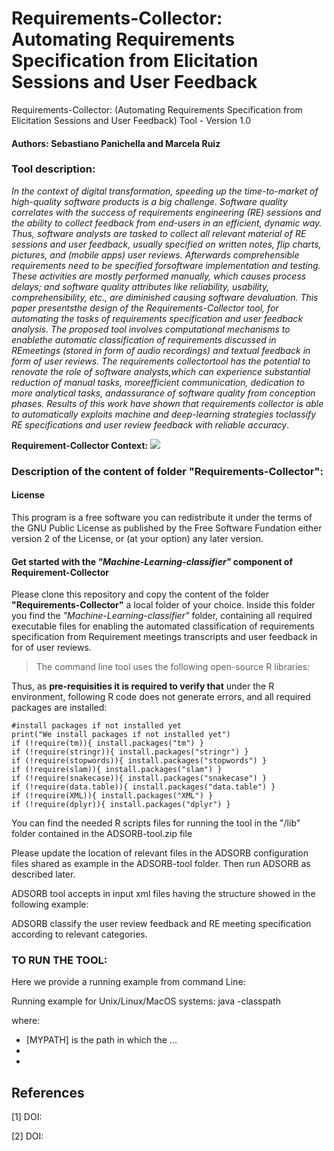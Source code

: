# Requirements-Collector: Automating Requirements Specification from Elicitation Sessions and User Feedback

Requirements-Collector: (Automating Requirements Specification from Elicitation Sessions and User Feedback) Tool - Version 1.0

#### Authors: Sebastiano Panichella and Marcela Ruiz

### Tool description:

*In  the  context  of  digital  transformation,  speeding up  the  time-to-market  of  high-quality  software  products  is  a big  challenge.  Software  quality  correlates  with  the  success  of requirements engineering (RE) sessions and the ability to collect feedback  from  end-users  in  an  efficient,  dynamic  way.  Thus, software  analysts  are  tasked  to  collect  all  relevant  material  of RE  sessions  and  user  feedback,  usually  specified  on  written notes,   flip   charts,   pictures,   and   (mobile   apps)   user   reviews. Afterwards comprehensible requirements need to be specified forsoftware implementation and testing. These activities are mostly performed manually, which causes process delays; and software quality attributes like reliability, usability, comprehensibility, etc., are diminished causing software devaluation. This paper presentsthe design of the Requirements-Collector tool, for automating the tasks  of  requirements  specification  and  user  feedback  analysis. The proposed tool involves computational mechanisms to enablethe  automatic  classification  of  requirements  discussed  in  REmeetings   (stored   in   form   of   audio   recordings)   and   textual feedback  in  form  of  user  reviews.  The  requirements  collectortool  has  the  potential  to  renovate  the  role  of  software  analysts,which can experience substantial reduction of manual tasks, moreefficient communication, dedication to more analytical tasks, andassurance  of  software  quality  from  conception  phases.  Results of  this  work  have  shown  that  requirements  collector  is  able  to automatically  exploits  machine  and  deep-learning  strategies  toclassify RE specifications and user review feedback with reliable accuracy*.

**Requirement-Collector Context:**
![](https://github.com/spanichella/Requirement-Collector-tool/blob/master/Pipeline_AutomatedRE-RE20-P%26D.png)

### Description of the content of folder "Requirements-Collector":

#### License
This program is a free software you can redistribute it under the terms of the GNU Public License
as published by the Free Software Fundation either version 2 of the License, or (at your option)
any later version.

#### Get started with the *"Machine-Learning-classifier"* component of Requirement-Collector
Please clone this repository and copy the content of the folder **"Requirements-Collector"** a local folder of your choice.
Inside this folder you find the *"Machine-Learning-classifier"* folder, containing all required executable files for enabling the automated classification of requirements  specification  from Requirement meetings transcripts and  user  feedback  in for of user reviews.

>The command line tool uses the following open-source R libraries:
> >  

Thus, as **pre-requisities it is required to verify that** under the R environment, following R code does not generate errors, and all required packages are installed:
```
#install packages if not installed yet
print("We install packages if not installed yet")
if (!require(tm)){ install.packages("tm") }
if (!require(stringr)){ install.packages("stringr") } 
if (!require(stopwords)){ install.packages("stopwords") }
if (!require(slam)){ install.packages("slam") }
if (!require(snakecase)){ install.packages("snakecase") }
if (!require(data.table)){ install.packages("data.table") }
if (!require(XML)){ install.packages("XML") }
if (!require(dplyr)){ install.packages("dplyr") } 
```

You can find the needed R scripts files for running the tool in the "/lib" folder contained in the ADSORB-tool.zip file

Please update the location of relevant files in the ADSORB configuration files shared as example in the ADSORB-tool folder. 
Then run ADSORB as described later.

ADSORB tool accepts in input xml files having the structure showed
in the following example:

<EXAMPLE TO BE ADDED>

ADSORB classify the user review feedback and RE meeting specification according to relevant categories.  


### TO RUN THE TOOL:
Here we provide a running example from command Line:

Running example for Unix/Linux/MacOS systems:
java -classpath <TO BE COMPLETED>

where:
  - [MYPATH] is the path in which the ...  
  - <TO BE COMPLETED> 
  - <TO BE COMPLETED>
  
## References

[1] <TO BE COMPLETED>
 DOI: <TO BE COMPLETED>
  
[2] <TO BE COMPLETED>
 DOI: <TO BE COMPLETED>


